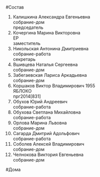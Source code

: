 #Состав  
1. Калишкина Александра Евгеньевна  
    собрание-дом  
    председатель  
2. Кочергина Марина Викторовна  
    ЕР  
    заместитель  
3. Никольская Антонина Дмитриевна  
    собрание-работа  
    секретарь  
4. Вшивцева Наталья Сергеевна  
    собрание-дом  
5. Забегаевская Лариса Аркадьевна  
    собрание-дом  
6. Коршаков Виктор Владимирович 1955  
    ЯБЛОКО  
    прг2014[831]  
7. Обухов Юрий Андреевич  
    собрание-работа  
8. Обухова Светлана Михайловна  
    собрание-работа  
9. Орлова Марина Львовна  
    собрание-дом  
10. Сагарда Дмитрий Адольфович  
    собрание-работа  
11. Соболев Алексей Владимирович  
    собрание-дом  
12. Челнокова Виктория Евгеньевна  
    собрание-дом  
  
#Дома  
